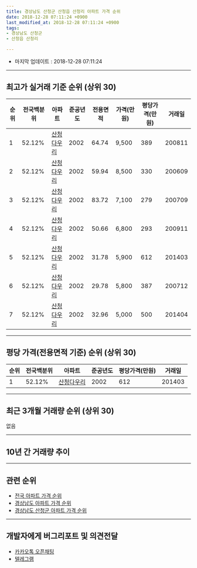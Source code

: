 ```yaml
---
title: 경상남도 산청군 산청읍 산청리 아파트 가격 순위
date: 2018-12-28 07:11:24 +0900
last_modified_at: 2018-12-28 07:11:24 +0900
tags:
- 경상남도 산청군
- 산청읍 산청리

---
```


* 마지막 업데이트 : 2018-12-28 07:11:24

---

## 최고가 실거래 기준 순위 (상위 30)


|순위|전국백분위|아파트|준공년도|전용면적|가격(만원)|평당가격(만원)|거래일|
|---|---|---|---|---|---|---|---|
|1|52.12%|[산청다우리](https://search.naver.com/search.naver?query=%EA%B2%BD%EC%83%81%EB%82%A8%EB%8F%84+%EC%82%B0%EC%B2%AD%EA%B5%B0+%EC%82%B0%EC%B2%AD%EC%9D%8D+%EC%82%B0%EC%B2%AD%EB%A6%AC+%EC%82%B0%EC%B2%AD%EB%8B%A4%EC%9A%B0%EB%A6%AC)|2002|64.74|9,500|389|200811|
|2|52.12%|[산청다우리](https://search.naver.com/search.naver?query=%EA%B2%BD%EC%83%81%EB%82%A8%EB%8F%84+%EC%82%B0%EC%B2%AD%EA%B5%B0+%EC%82%B0%EC%B2%AD%EC%9D%8D+%EC%82%B0%EC%B2%AD%EB%A6%AC+%EC%82%B0%EC%B2%AD%EB%8B%A4%EC%9A%B0%EB%A6%AC)|2002|59.94|8,500|330|200609|
|3|52.12%|[산청다우리](https://search.naver.com/search.naver?query=%EA%B2%BD%EC%83%81%EB%82%A8%EB%8F%84+%EC%82%B0%EC%B2%AD%EA%B5%B0+%EC%82%B0%EC%B2%AD%EC%9D%8D+%EC%82%B0%EC%B2%AD%EB%A6%AC+%EC%82%B0%EC%B2%AD%EB%8B%A4%EC%9A%B0%EB%A6%AC)|2002|83.72|7,100|279|200709|
|4|52.12%|[산청다우리](https://search.naver.com/search.naver?query=%EA%B2%BD%EC%83%81%EB%82%A8%EB%8F%84+%EC%82%B0%EC%B2%AD%EA%B5%B0+%EC%82%B0%EC%B2%AD%EC%9D%8D+%EC%82%B0%EC%B2%AD%EB%A6%AC+%EC%82%B0%EC%B2%AD%EB%8B%A4%EC%9A%B0%EB%A6%AC)|2002|50.66|6,800|293|200911|
|5|52.12%|[산청다우리](https://search.naver.com/search.naver?query=%EA%B2%BD%EC%83%81%EB%82%A8%EB%8F%84+%EC%82%B0%EC%B2%AD%EA%B5%B0+%EC%82%B0%EC%B2%AD%EC%9D%8D+%EC%82%B0%EC%B2%AD%EB%A6%AC+%EC%82%B0%EC%B2%AD%EB%8B%A4%EC%9A%B0%EB%A6%AC)|2002|31.78|5,900|612|201403|
|6|52.12%|[산청다우리](https://search.naver.com/search.naver?query=%EA%B2%BD%EC%83%81%EB%82%A8%EB%8F%84+%EC%82%B0%EC%B2%AD%EA%B5%B0+%EC%82%B0%EC%B2%AD%EC%9D%8D+%EC%82%B0%EC%B2%AD%EB%A6%AC+%EC%82%B0%EC%B2%AD%EB%8B%A4%EC%9A%B0%EB%A6%AC)|2002|29.78|5,800|387|200712|
|7|52.12%|[산청다우리](https://search.naver.com/search.naver?query=%EA%B2%BD%EC%83%81%EB%82%A8%EB%8F%84+%EC%82%B0%EC%B2%AD%EA%B5%B0+%EC%82%B0%EC%B2%AD%EC%9D%8D+%EC%82%B0%EC%B2%AD%EB%A6%AC+%EC%82%B0%EC%B2%AD%EB%8B%A4%EC%9A%B0%EB%A6%AC)|2002|32.96|5,000|500|201404|


---

## 평당 가격(전용면적 기준) 순위 (상위 30)


|순위|전국백분위|아파트|준공년도|평당가격(만원)|거래일|
|---|---|---|---|---|---|
|1|52.12%|[산청다우리](https://search.naver.com/search.naver?query=%EA%B2%BD%EC%83%81%EB%82%A8%EB%8F%84+%EC%82%B0%EC%B2%AD%EA%B5%B0+%EC%82%B0%EC%B2%AD%EC%9D%8D+%EC%82%B0%EC%B2%AD%EB%A6%AC+%EC%82%B0%EC%B2%AD%EB%8B%A4%EC%9A%B0%EB%A6%AC)|2002|612|201403|


---

## 최근 3개월 거래량 순위 (상위 30)

없음

---

## 10년 간 거래량 추이


<div style="width:100%;">
    <canvas id="deal_progress" height="250"></canvas>
</div>

<script>
new Chart(document.getElementById("deal_progress"), {
    type: 'line',
    data: {
        labels: ['200812','200901','200902','200903','200904','200905','200906','200907','200908','200909','200910','200911','200912','201001','201002','201003','201004','201005','201006','201007','201008','201009','201010','201011','201012','201101','201102','201103','201104','201105','201106','201107','201108','201109','201110','201111','201112','201201','201202','201203','201204','201205','201206','201207','201208','201209','201210','201211','201212','201301','201302','201303','201304','201305','201306','201307','201308','201309','201310','201311','201312','201401','201402','201403','201404','201405','201406','201407','201408','201409','201410','201411','201412','201501','201502','201503','201504','201505','201506','201507','201508','201509','201510','201511','201512','201601','201602','201603','201604','201605','201606','201607','201608','201609','201610','201611','201612','201701','201702','201703','201704','201705','201706','201707','201708','201709','201710','201711','201712','201801','201802','201803','201804','201805','201806','201807','201808','201809','201810','201811','201812'],
        datasets: [{
            label: '실거래 수',
            pointRadius: 1,
            data: [0, 0, 0, 0, 0, 0, 0, 0, 0, 0, 0, 1, 0, 0, 0, 0, 2, 0, 0, 0, 0, 0, 0, 0, 0, 0, 0, 0, 0, 0, 0, 0, 0, 0, 0, 0, 0, 1, 0, 0, 0, 0, 0, 0, 0, 0, 0, 0, 0, 0, 0, 0, 0, 0, 0, 0, 0, 0, 0, 0, 0, 0, 0, 3, 2, 0, 0, 0, 0, 0, 0, 0, 0, 0, 0, 0, 0, 0, 0, 0, 0, 0, 0, 1, 0, 0, 0, 0, 0, 0, 0, 0, 0, 0, 0, 0, 0, 0, 0, 0, 0, 0, 0, 1, 0, 0, 0, 0, 0, 0, 0, 0, 0, 0, 0, 0, 0, 0, 0, 0, 0],
            borderColor: "rgba(255, 201, 14, 1)",
            backgroundColor: "rgba(255, 201, 14, 0.5)",
            fill: true,
        }]
    },
    options: {
        responsive: true,
        title: {
            display: true,
            text: '10년간 거래량 추이'
        },
        tooltips: {
            mode: 'index',
            intersect: false,
        },
        hover: {
            mode: 'nearest',
            intersect: true
        },
        scales: {
            xAxes: [{
                display: true,
                scaleLabel: {
                    display: true,
                    labelString: '년/월'
                }
            }],
            yAxes: [{
                display: true,
                ticks: {
                    suggestedMin: 0,
                },
                scaleLabel: {
                    display: true,
                    labelString: '실거래 수'
                }
            }]
        }
    }
});

</script>


---

## 관련 순위

- [전국 아파트 가격 순위](https://inasie.github.io/apt-ranking/전국)
- [경상남도 아파트 가격 순위](https://inasie.github.io/apt-ranking/경상남도)
- [경상남도 산청군 아파트 가격 순위](https://inasie.github.io/apt-ranking/경상남도-산청군)


---

## 개발자에게 버그리포트 및 의견전달

- [카카오톡 오픈채팅](https://open.kakao.com/o/gLJUAP4)
- [텔레그램](https://t.me/inasie)

